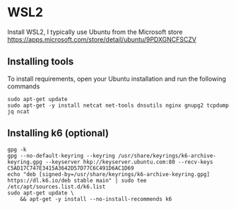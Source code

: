 # WSL2
Install WSL2, I typically use Ubuntu from the Microsoft store https://apps.microsoft.com/store/detail/ubuntu/9PDXGNCFSCZV 

## Installing tools
To install requirements, open your Ubuntu installation and run the following commands

```
sudo apt-get update
sudo apt-get -y install netcat net-tools dnsutils nginx gnupg2 tcpdump jq ncat
```

## Installing k6 (optional)

```
gpg -k
gpg --no-default-keyring --keyring /usr/share/keyrings/k6-archive-keyring.gpg --keyserver hkp://keyserver.ubuntu.com:80 --recv-keys C5AD17C747E3415A3642D57D77C6C491D6AC1D69
echo "deb [signed-by=/usr/share/keyrings/k6-archive-keyring.gpg] https://dl.k6.io/deb stable main" | sudo tee /etc/apt/sources.list.d/k6.list
sudo apt-get update \
    && apt-get -y install --no-install-recommends k6
```
